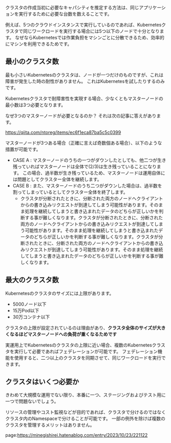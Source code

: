 


クラスタの作成当初に必要なキャパシティを推定する方法は、同じアプリケーションを実行するために必要な台数を数えることです。

例えば、5つのクラウドインスタンスで実行しているのであれば、Kubernetesクラスタで同じワークロードを実行する場合には5つ以下のノードで十分となります。
なぜならKubernetesでは作業負担をマシンごとに分散できるため、効率的にマシンを利用できるためです。



## 最小のクラスタ数

最も小さいKubernetesのクラスタは、ノードが一つだけのものですが、これは障害が発生した時の耐性がありません。
これはKubernetesを試したりするのみです。

Kubernetesクラスタで耐障害性を実現する場合、少なくともマスターノードの最小数は3つ必要となります。

なぜ3つのマスターノードが必要となるのか？
それは次の記事に答えがあります。

https://qiita.com/ntoreg/items/ec6f1eca87ba5c5c0399


マスターノードが3つある場合（正確に言えば奇数個ある場合）、以下のような措置が可能です。

- CASE A : マスターノードのうちの一つがダウンしたとしても、他二つが生き残っていればマスターノードは全体で(2/3)は生き残っていることになります。
この場合、過半数が生き残っているため、マスターノードは運用自体には問題としてクラスター全体を継続します。
- CASE B : また、マスターノードのうち二つがダウンした場合は、過半数を割ってしまっているとしてクラスター全体を終了します。
    - クラスタが分断されたときに、分断された両方のノードへクライアントからの書き込みリクエストが到達してしまう可能性があります。そのまま処理を継続してしまうと書き込まれたデータのどちらが正しいかを判断する事が難しくなります。クラスタが分断されたときに、分断された両方のノードへクライアントからの書き込みリクエストが到達してしまう可能性があります。そのまま処理を継続してしまうと書き込まれたデータのどちらが正しいかを判断する事が難しくなります。クラスタが分断されたときに、分断された両方のノードへクライアントからの書き込みリクエストが到達してしまう可能性があります。そのまま処理を継続してしまうと書き込まれたデータのどちらが正しいかを判断する事が難しくなります。


## 最大のクラスタ数

Kubernetesのクラスタのサイズには上限があります。

- 5000ノード以下
- 15万Pod以下
- 30万コンテナ以下

クラスタの上限が設定されているのは理由があり、**クラスタ全体のサイズが大きくなるほどマスターノードへの負荷が重くなるためです**

実運用上でKubernetesのクラスタの上限に近い場合、複数のKubernetesクラスタを実行して必要であればフェデレーションが可能です。
フェデレーション機能を使用すると、二つ以上のクラスタを同期させて、同じワークロードを実行できます。




## クラスタはいくつ必要か


きわめて大規模な運用でない限り、本番に一つ、ステージングおよびテスト用に一つで問題ないでしょう。

リソースの管理やコスト監視などが目的であれば、クラスタで分けるのではなくクラスタ内のNamespaceで分けることが可能です。
一部の例外を除けば複数のクラスタを管理するメリットはありません。


page:https://minegishirei.hatenablog.com/entry/2023/10/23/221122












